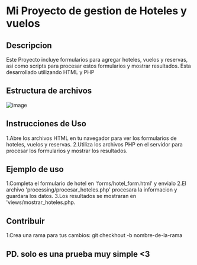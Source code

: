 # Mi Proyecto de gestion de Hoteles y vuelos

## Descripcion
Este Proyecto incluye formularios para agregar hoteles, vuelos y reservas, asi como scripts para procesar estos formularios y mostrar resultados. Esta desarrollado utilizando HTML y PHP

## Estructura de archivos
![image](https://github.com/user-attachments/assets/d3543900-fc5d-4066-b956-708b7b40449f)



## Instrucciones de Uso
1.Abre los archivos HTML en tu navegador para ver los formularios de hoteles, vuelos y reservas.
2.Utiliza los archivos PHP en el servidor para procesar los formularios y mostrar los resultados.

## Ejemplo de uso
1.Completa el formulario de hotel en 'forms/hotel_form.html' y envialo
2.El archivo 'processing/procesar_hoteles.php' procesara la informacion y guardara los datos.
3.Los resultados se mostraran en 'views/mostrar_hoteles.php.

## Contribuir
1.Crea una rama para tus cambios:
git checkhout -b nombre-de-la-rama

## PD. solo es una prueba muy simple <3
